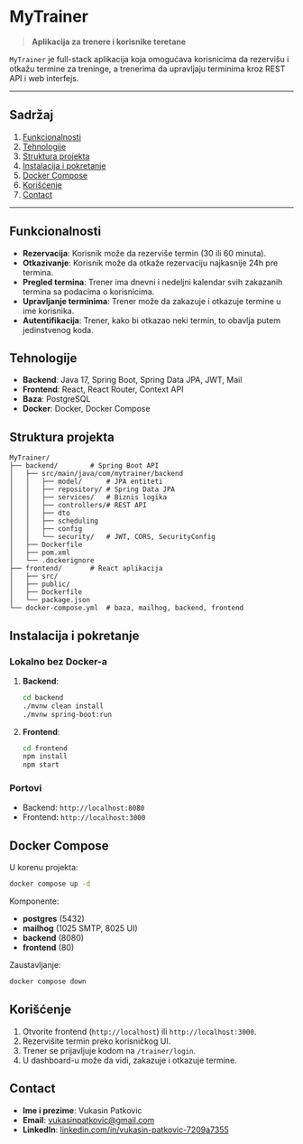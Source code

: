 # MyTrainer

> **Aplikacija za trenere i korisnike teretane**

`MyTrainer` je full-stack aplikacija koja omogućava korisnicima da rezervišu i otkažu termine za treninge, a trenerima da upravljaju terminima kroz REST API i web interfejs.

---

## Sadržaj

1. [Funkcionalnosti](#funkcionalnosti)
2. [Tehnologije](#tehnologije)
3. [Struktura projekta](#struktura-projekta)
4. [Instalacija i pokretanje](#instalacija-i-pokretanje)
5. [Docker Compose](#docker-compose)
6. [Korišćenje](#korišćenje)
7. [Contact](#contact)

---

## Funkcionalnosti

* **Rezervacija**: Korisnik može da rezerviše termin (30 ili 60 minuta).
* **Otkazivanje**: Korisnik može da otkaže rezervaciju najkasnije 24h pre termina.
* **Pregled termina**: Trener ima dnevni i nedeljni kalendar svih zakazanih termina sa podacima o korisnicima.
* **Upravljanje terminima**: Trener može da zakazuje i otkazuje termine u ime korisnika.
* **Autentifikacija**: Trener, kako bi otkazao neki termin, to obavlja putem jedinstvenog koda.

## Tehnologije

* **Backend**: Java 17, Spring Boot, Spring Data JPA, JWT, Mail
* **Frontend**: React, React Router, Context API
* **Baza**: PostgreSQL
* **Docker**: Docker, Docker Compose

## Struktura projekta

```
MyTrainer/
├── backend/        # Spring Boot API
│   ├── src/main/java/com/mytrainer/backend
│   │   ├── model/      # JPA entiteti
│   │   ├── repository/ # Spring Data JPA
│   │   ├── services/   # Biznis logika
│   │   ├── controllers/# REST API
│   │   ├── dto
│   │   ├── scheduling
│   │   ├── config
│   │   └── security/   # JWT, CORS, SecurityConfig
│   ├── Dockerfile
│   ├── pom.xml
│   └── .dockerignore
├── frontend/       # React aplikacija
│   ├── src/
│   ├── public/
│   ├── Dockerfile
│   └── package.json
└── docker-compose.yml  # baza, mailhog, backend, frontend
```

## Instalacija i pokretanje

### Lokalno bez Docker-a

1. **Backend**:

   ```bash
   cd backend
   ./mvnw clean install
   ./mvnw spring-boot:run
   ```
2. **Frontend**:

   ```bash
   cd frontend
   npm install
   npm start
   ```

### Portovi

* Backend: `http://localhost:8080`
* Frontend: `http://localhost:3000`

## Docker Compose

U korenu projekta:

```bash
docker compose up -d
```

Komponente:

* **postgres** (5432)
* **mailhog** (1025 SMTP, 8025 UI)
* **backend** (8080)
* **frontend** (80)

Zaustavljanje:

```bash
docker compose down
```

## Korišćenje

1. Otvorite frontend (`http://localhost`) ili `http://localhost:3000`.
2. Rezervišite termin preko korisničkog UI.
3. Trener se prijavljuje kodom na `/trainer/login`.
4. U dashboard-u može da vidi, zakazuje i otkazuje termine.

   
## Contact
- **Ime i prezime**: Vukasin Patkovic  
- **Email**: [vukasinpatkovic@gmail.com](mailto:vukasinpatkovic@gmail.com)  
- **LinkedIn**: [linkedin.com/in/vukasin-patkovic-7209a7355](https://www.linkedin.com/in/vukasin-patkovic-7209a7355/)  
